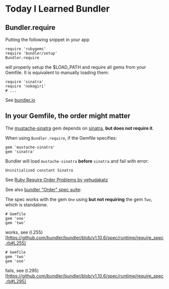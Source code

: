 # Today I Learned Bundler

## Bundler.require

Putting the following snippet in your app

    require 'rubygems'
    require 'bundler/setup'
    Bundler.require

will properly setup the $LOAD_PATH and require all gems from your Gemfile.
It is equivalent to manually loading them:

    require 'sinatra'
    require 'nokogiri'
    # ...

See [bundler.io](http://bundler.io/v1.10/bundler_setup.html)

## In your Gemfile, the order might matter

The [mustache-sinatra](https://github.com/mustache/mustache-sinatra) gem depends
on [sinatra](http://www.sinatrarb.com/), **but does not require it**.

When using `Bundler.require`, if the Gemfile specifies:

    gem 'mustache-sinatra'
    gem 'sinatra'

Bundler will load `mustache-sinatra` **before** `sinatra` and fail with error:

    Uninitialized constant Sinatra

See [Ruby Require Order Problems by yehudakatz](http://yehudakatz.com/2010/04/17/ruby-require-order-problems/)

See also [bundler "Order" spec suite](https://github.com/bundler/bundler/blob/v1.10.6/spec/runtime/require_spec.rb#L230):

The spec works with the gem `One` using **but not requiring** the gem `Two`, which is standalone.

    # Gemfile
    gem 'one'
    gem 'two'

works, see (l.255)[https://github.com/bundler/bundler/blob/v1.10.6/spec/runtime/require_spec.rb#L255]

    # Gemfile
    gem 'two'
    gem 'one'

fails, see (l.295)[https://github.com/bundler/bundler/blob/v1.10.6/spec/runtime/require_spec.rb#L295]
